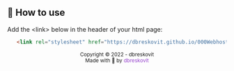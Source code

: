 ## 📙 How to use
 Add the \<link\> below in the header of your html page:
 
 ```html
    <link rel="stylesheet" href="https://dbreskovit.github.io/000Webhost/remove-water-mark.css">
 ```

<p align="center">
    <sub>Copyright © 2022 - dbreskovit</sub><br>
    <sub>Made with 💜 by <a href="https://github.com/dbreskovit" style="text-decoration: none;color: #9644CD;">dbreskovit</sub></a>
